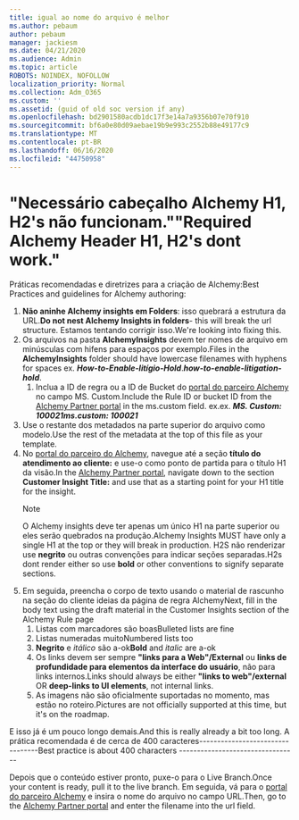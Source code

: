 ```yaml
---
title: igual ao nome do arquivo é melhor
ms.author: pebaum
author: pebaum
manager: jackiesm
ms.date: 04/21/2020
ms.audience: Admin
ms.topic: article
ROBOTS: NOINDEX, NOFOLLOW
localization_priority: Normal
ms.collection: Adm_O365
ms.custom: ''
ms.assetid: (guid of old soc version if any)
ms.openlocfilehash: bd2901580acdb1dc17f3e14a7a9356b07e70f910
ms.sourcegitcommit: bf6a0e80d09aebae19b9e993c2552b88e49177c9
ms.translationtype: MT
ms.contentlocale: pt-BR
ms.lasthandoff: 06/16/2020
ms.locfileid: "44750958"
---
```

# <a name="required-alchemy-header-h1-h2s-dont-work"></a><span data-ttu-id="5c938-102">"Necessário cabeçalho Alchemy H1, H2's não funcionam."</span><span class="sxs-lookup"><span data-stu-id="5c938-102">"Required Alchemy Header H1, H2's dont work."</span></span>
<span data-ttu-id="5c938-103">Práticas recomendadas e diretrizes para a criação de Alchemy:</span><span class="sxs-lookup"><span data-stu-id="5c938-103">Best Practices and guidelines for Alchemy authoring:</span></span>

1. <span data-ttu-id="5c938-104">**Não aninhe Alchemy insights em Folders**: isso quebrará a estrutura da URL.</span><span class="sxs-lookup"><span data-stu-id="5c938-104">**Do not nest Alchemy Insights in folders**- this will break the url structure.</span></span> <span data-ttu-id="5c938-105">Estamos tentando corrigir isso.</span><span class="sxs-lookup"><span data-stu-id="5c938-105">We're looking into fixing this.</span></span>
1. <span data-ttu-id="5c938-106">Os arquivos na pasta **AlchemyInsights** devem ter nomes de arquivo em minúsculas com hifens para espaços por exemplo.</span><span class="sxs-lookup"><span data-stu-id="5c938-106">Files in the **AlchemyInsights** folder should have lowercase filenames with hyphens for spaces ex.</span></span> <span data-ttu-id="5c938-107">***How-to-Enable-litígio-Hold***.</span><span class="sxs-lookup"><span data-stu-id="5c938-107">***how-to-enable-litigation-hold***.</span></span>
    1. <span data-ttu-id="5c938-108">Inclua a ID de regra ou a ID de Bucket do [portal do parceiro Alchemy](https://alchemyportal.azurewebsites.net) no campo MS. Custom.</span><span class="sxs-lookup"><span data-stu-id="5c938-108">Include the Rule ID or bucket ID from the [Alchemy Partner portal](https://alchemyportal.azurewebsites.net) in the ms.custom field.</span></span> <span data-ttu-id="5c938-109">ex.</span><span class="sxs-lookup"><span data-stu-id="5c938-109">ex.</span></span> <span data-ttu-id="5c938-110">***MS. Custom: 100021***</span><span class="sxs-lookup"><span data-stu-id="5c938-110">***ms.custom: 100021***</span></span>
1. <span data-ttu-id="5c938-111">Use o restante dos metadados na parte superior do arquivo como modelo.</span><span class="sxs-lookup"><span data-stu-id="5c938-111">Use the rest of the metadata at the top of this file as your template.</span></span>
1. <span data-ttu-id="5c938-112">No [portal do parceiro do Alchemy](https://alchemyportal.azurewebsites.net), navegue até a seção **título do atendimento ao cliente:** e use-o como ponto de partida para o título H1 da visão.</span><span class="sxs-lookup"><span data-stu-id="5c938-112">In the [Alchemy Partner portal](https://alchemyportal.azurewebsites.net), navigate down to the section **Customer Insight Title:** and use that as a starting point for your H1 title for the insight.</span></span> 
    > [!NOTE]
    > <span data-ttu-id="5c938-113">O Alchemy insights deve ter apenas um único H1 na parte superior ou eles serão quebrados na produção.</span><span class="sxs-lookup"><span data-stu-id="5c938-113">Alchemy Insights MUST have only a single H1 at the top or they will break in production.</span></span> <span data-ttu-id="5c938-114">H2S não renderizar use **negrito** ou outras convenções para indicar seções separadas.</span><span class="sxs-lookup"><span data-stu-id="5c938-114">H2s dont render either so use **bold** or other conventions to signify separate sections.</span></span>
1. <span data-ttu-id="5c938-115">Em seguida, preencha o corpo de texto usando o material de rascunho na seção do cliente ideias da página de regra Alchemy</span><span class="sxs-lookup"><span data-stu-id="5c938-115">Next, fill in the body text using the draft material in the Customer Insights section of the Alchemy Rule page</span></span>
    1. <span data-ttu-id="5c938-116">Listas com marcadores são boas</span><span class="sxs-lookup"><span data-stu-id="5c938-116">Bulleted lists are fine</span></span>
    1. <span data-ttu-id="5c938-117">Listas numeradas muito</span><span class="sxs-lookup"><span data-stu-id="5c938-117">Numbered lists too</span></span>
    1. <span data-ttu-id="5c938-118">**Negrito** e *itálico* são a-ok</span><span class="sxs-lookup"><span data-stu-id="5c938-118">**Bold** and *italic* are a-ok</span></span>
    1. <span data-ttu-id="5c938-119">Os links devem ser sempre **"links para a Web"/External** ou **links de profundidade para elementos da interface do usuário**, não para links internos.</span><span class="sxs-lookup"><span data-stu-id="5c938-119">Links should always be either **"links to web"/external** OR **deep-links to UI elements**, not internal links.</span></span>
    1. <span data-ttu-id="5c938-120">As imagens não são oficialmente suportadas no momento, mas estão no roteiro.</span><span class="sxs-lookup"><span data-stu-id="5c938-120">Pictures are not officially supported at this time, but it's on the roadmap.</span></span>

<span data-ttu-id="5c938-121">E isso já é um pouco longo demais.</span><span class="sxs-lookup"><span data-stu-id="5c938-121">And this is really already a bit too long.</span></span> <span data-ttu-id="5c938-122">A prática recomendada é de cerca de 400 caracteres---------------------------------</span><span class="sxs-lookup"><span data-stu-id="5c938-122">Best practice is about 400 characters ---------------------------------</span></span>

<span data-ttu-id="5c938-123">Depois que o conteúdo estiver pronto, puxe-o para o Live Branch.</span><span class="sxs-lookup"><span data-stu-id="5c938-123">Once your content is ready, pull it to the live branch.</span></span> <span data-ttu-id="5c938-124">Em seguida, vá para o [portal do parceiro Alchemy](https://alchemyportal.azurewebsites.net) e insira o nome do arquivo no campo URL.</span><span class="sxs-lookup"><span data-stu-id="5c938-124">Then, go to the [Alchemy Partner portal](https://alchemyportal.azurewebsites.net) and enter the filename into the url field.</span></span> 